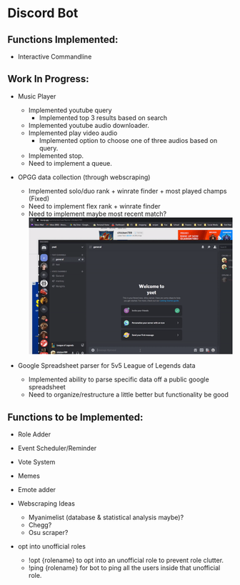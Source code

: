 # Discord Bot

## Functions Implemented:

- Interactive Commandline

## Work In Progress:

- Music Player

  - Implemented youtube query
    - Implemented top 3 results based on search
  - Implemented youtube audio downloader.
  - Implemented play video audio
    - Implemented option to choose one of three audios based on query.
  - Implemented stop.
  - Need to implement a queue.

- OPGG data collection (through webscraping)

  - Implemented solo/duo rank + winrate finder + most played champs (Fixed)
  - Need to implement flex rank + winrate finder
  - Need to implement maybe most recent match?
    ![Alt text](/resources/opggpresent.gif)

- Google Spreadsheet parser for 5v5 League of Legends data
  - Implemented ability to parse specific data off a public google spreadsheet
  - Need to organize/restructure a little better but functionality be good

## Functions to be Implemented:

- Role Adder

- Event Scheduler/Reminder

- Vote System

- Memes

- Emote adder

- Webscraping Ideas

  - Myanimelist (database & statistical analysis maybe)?
  - Chegg?
  - Osu scraper?

- opt into unofficial roles

  - !opt {rolename} to opt into an unofficial role to prevent role clutter.
  - !ping {rolename} for bot to ping all the users inside that unofficial role.
